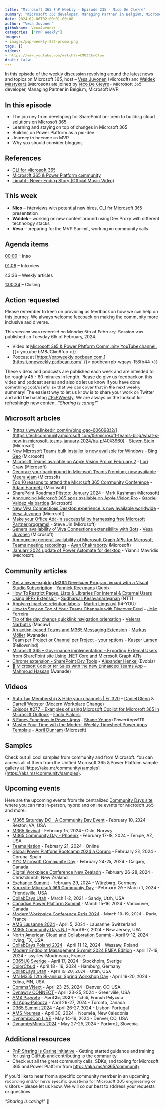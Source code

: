 ```yaml
---
title: "Microsoft 365 PnP Weekly - Episode 235 - Nico De Cleyre"
summary: "Microsoft 365 developer, Managing Partner in Belgium, Microsoft MVP - Nico De Cleyre joins Microsoft’s Vesa Juvonen and Waldek Mastykarz in a discussion on his career path and community involvement."
date: 2024-02-06T02:00:01-00:00
author: "Vesa Juvonen"
githubname: VesaJuvonen
categories: ["PnP Weekly"]
images:
- images/pnp-weekly-235-promo.png
tags: []
videos:
- https://www.youtube.com/watch?v=bM8JCkm6fuo
draft: false
---
```


In this episode of the weekly discussion revolving around the latest news and topics on Microsoft 365, host – [Vesa Juvonen](http://twitter.com/vesajuvonen) (Microsoft) and [Waldek Mastykarz](http://twitter.com/waldekm) (Microsoft) are joined by [Nico De Cleyre](https://twitter.com/NicoDeCleyre) - Microsoft 365 developer, Managing Partner in Belgium, Microsoft MVP.

## In this episode

- The journey from developing for SharePoint on-prem to building cloud solutions on Microsoft 365
- Learning and staying on top of changes in Microsoft 365
- Building on Power Platform as a pro-dev
- Journey to become an MVP
- Why you should consider blogging

## References

- [CLI for Microsoft 365](https://aka.ms/cli-m365)
- [Microsoft 365 & Power Platform community](https://pnp.github.io)
- [Limahl - Never Ending Story (Official Music Video)](https://www.youtube.com/watch?v=2WN0T-Ee3q4)

## This week

- **Nico** – interviews with potential new hires, CLI for Microsoft 365 presentation
- **Waldek** – working on new content around using Dev Proxy with different technology stacks
- **Vesa** – preparing for the MVP Summit, working on community calls


## Agenda items

[00:00](https://www.youtube.com/watch?v=bM8JCkm6fuo&t=0s) – Intro

[01:06](https://www.youtube.com/watch?v=bM8JCkm6fuo&t=66s) – Interview

[43:36](https://www.youtube.com/watch?v=bM8JCkm6fuo&t=2616s) – Weekly articles

[1:00:34](https://www.youtube.com/watch?v=bM8JCkm6fuo&t=3634s) – Closing

## Action requested

Please remember to keep on providing us feedback on how we can help on this journey. We always welcome feedback on making the community more inclusive and diverse.

This session was recorded on Monday 5th of February. Session was published on Tuesday 6th of February, 2024.

*   Video at [Microsoft 365 & Power Platform Community YouTube channel.](https://aka.ms/m365pnp-videos)
    {{< youtube bM8JCkm6fuo >}}
*   Podcast at [https://pnpweekly.podbean.com.](https://pnpweekly.podbean.com/)
    {{< podbean pb-wqays-156fb44 >}}

These videos and podcasts are published each week and are intended to be roughly 45 - 60 minutes in length.  Please do give us feedback on this video and podcast series and also do let us know if you have done something cool/useful so that we can cover that in the next weekly summary! The easiest way to let us know is to share your work on Twitter and add the hashtag [#PnPWeekly](https://twitter.com/search?q=%23pnpweekly). We are always on the lookout for refreshingly new content. “_Sharing is caring!”_ 

## Microsoft articles

* [https://www.linkedin.com/in/bing-gao-60609822/](https://techcommunity.microsoft.com/t5/microsoft-teams-blog/what-s-new-in-microsoft-teams-january-2024/ba-p/4043960) - [Steven Stein](https://www.linkedin.com/in/steven-stein-219a8251/) (Microsoft)
* [New Microsoft Teams bulk installer is now available for Windows](https://techcommunity.microsoft.com/t5/microsoft-teams-blog/new-microsoft-teams-bulk-installer-is-now-available-for-windows/ba-p/4046286) - [Bing Geo](https://www.linkedin.com/in/bing-gao-60609822/) (Microsoft)
* [Microsoft Teams available on Apple Vision Pro on February 2](https://techcommunity.microsoft.com/t5/microsoft-teams-blog/microsoft-teams-available-on-apple-vision-pro-on-february-2/ba-p/4042499) - [Lori Craw](https://www.linkedin.com/in/loricraw/) (Microsoft)
* [Decorate your background in Microsoft Teams Premium, now available](https://techcommunity.microsoft.com/t5/microsoft-teams-blog/decorate-your-background-in-microsoft-teams-premium-now/ba-p/4042705) - [Meera Ajam](https://www.linkedin.com/in/meeraajam/) (Microsoft)
* [Top 10 reasons to attend the Microsoft 365 Community Conference](https://techcommunity.microsoft.com/t5/microsoft-sharepoint-blog/top-10-reasons-to-attend-the-microsoft-365-community-conference/ba-p/4043874) - [Adam Harmetz](https://www.linkedin.com/in/adam-harmetz/) (Microsoft)
* [SharePoint Roadmap Pitstop: January 2024](https://techcommunity.microsoft.com/t5/microsoft-sharepoint-blog/sharepoint-roadmap-pitstop-january-2024/ba-p/4045075) - [Mark Kashman](https://www.linkedin.com/in/mark-kashman/) (Microsoft)
* [Announcing Microsoft 365 apps available on Apple Vision Pro](https://techcommunity.microsoft.com/t5/microsoft-365-blog/announcing-microsoft-365-apps-available-on-apple-vision-pro/ba-p/4042505) - [Gabriel Valdez Malpartida](https://www.linkedin.com/in/gabvaldez/) (Microsoft)
* [New Viva Connections Desktop experience is now available worldwide](https://techcommunity.microsoft.com/t5/viva-connections-blog/new-viva-connections-desktop-experience-is-now-available/ba-p/4039925) - [Vesa Juvonen](https://www.linkedin.com/in/vesajuvonen/) (Microsoft)
* [Make your Office Add-in successful by harnessing free Microsoft Partner programs!](https://devblogs.microsoft.com/microsoft365dev/make-your-office-add-in-successful-by-harnessing-free-microsoft-partner-programs/) - Steve Jin (Microsoft)
* [General availability of Viva Connections extensibility with Bots](https://devblogs.microsoft.com/microsoft365dev/general-availability-of-viva-connections-extensibility-with-bots/) - [Vesa Juvonen](https://www.linkedin.com/in/vesajuvonen/) (Microsoft)
* [Announcing general availability of Microsoft Graph APIs for Microsoft Teams meeting recordings](https://devblogs.microsoft.com/microsoft365dev/announcing-general-availability-of-microsoft-graph-apis-for-microsoft-teams-meeting-recordings/) - [Ayan Chakraborty](https://www.linkedin.com/in/ayanchakraborty2/) (Microsoft)
* [January 2024 update of Power Automate for desktop](https://powerautomate.microsoft.com/en-us/blog/january-2024-update-of-power-automate-for-desktop/) - Yiannis Mavridis (Microsoft)

## Community articles

* [Get a never-expiring M365 Developer Program tenant with a Visual Studio Subscription](https://blog.yannickreekmans.be/get-a-never-expiring-m365-developer-program-tenant-with-a-visual-studio-subscription/) - [Yannick Reekmans](https://www.linkedin.com/in/yannickreekmans/) (Qubix)
* [How To Restrict Pages, Lists & Libraries For Internal & External Users Using SPFx Extension](https://spknowledge.com/2024/01/31/how-to-restrict-pages-lists-libraries-for-internal-external-users-using-spfx-extension/) - [Sudharsan Kesavanarayanan](https://www.linkedin.com/in/sudharsan-kesavanarayanan-75b2bbb/) (NTT)
* [Applying inactive retention labels](https://www.blimped.nl/applying-inactive-retention-labels/) - [Martin Lingstuyl](https://www.linkedin.com/in/martinlingstuyl/) (I4-YOU)
* [How to Stay on Top of Your Teams Channels with Discover Feed](https://teams.handsontek.net/2024/02/01/stay-top-teams-channels-discover-feed/) - [João Ferreira](https://www.linkedin.com/in/joao12ferreira/)
* [Tip of the day change quicklink navigation orientation](https://valerasnarbutas.github.io/posts/tip-of-the-day-change-quicklink-navigation-orientation/) - [Veleras Narbutas](https://www.linkedin.com/in/valerasnarbutas/) (Macaw)
* [An action-based Teams and M365 Messaging Extension](https://mmsharepoint.wordpress.com/2024/01/31/an-action-based-teams-and-m365-messaging-extension/) - [Markus Möller](https://www.linkedin.com/in/markus-moeller-25b72821/) (Avanade)
* [Team per Project or Channel per Project - your options](https://www.m365thinking.com/post/team-per-project-or-channel-per-project-your-options) - [Kasper Larsen](https://www.linkedin.com/in/kasperbolarsen/) (Fellowmind)
* [Microsoft 365 – Governance implementation – Exporting External Users from SharePoint site Using .NET Core and Microsoft Graph APIs](https://knowledge-junction.in/2024/02/01/m365govexportingexternaluserssharepointsitenetcoremsgraphapis/)
* [Chrome extension - SharePoint Dev Tools](https://alexanderhenkel.dk/post/030224-extension-sharepoint-dev-tools/) - [Alexander Henkel](https://twitter.com/NN_Henkel) (Evobis)
* [🎯 Microsoft Copilot for Sales with the new Enhanced Teams App](https://www.linkedin.com/posts/mahmoudhamedhassan_microsoftcopilottips-modernworkplaceai-copilotforsales-activity-7159568477056348160-3gvU/) - [Mahmoud Hassan](https://de.linkedin.com/in/mahmoudhamedhassan) (Avanade)


## Videos

* [Auto Tag Membership & Hide your channels | Ep 320](https://www.youtube.com/watch?v=V3mi5sUc5kM) - [Daniel Glenn](https://www.linkedin.com/in/danielglenn/) & [Darrell Webster](https://www.linkedin.com/in/darrellwebster/) (Modern Workplace Change)
* [Episode #277 - Examples of using Microsoft Copilot for Microsoft 365 in Microsoft Outlook](https://www.youtube.com/watch?v=bYk04wycwiE) - [Paolo Pialorsi](https://www.linkedin.com/in/paolopialorsi/)
* [5 Fancy Functions in Power Apps](https://www.youtube.com/watch?v=tRIVjDASxMY) - [Shane Young](https://www.linkedin.com/in/cincyshane/) (PowerApps911)
* [Master Your Time with the Modern Weekly Timesheet Power Apps Template](https://www.youtube.com/watch?v=7cQYLkPLjdc) - [April Dunnam](https://www.linkedin.com/in/aprildunnam/) (Microsoft)

## Samples

Check out all cool samples from community and from Microsoft. You can access all of them from the Unified Microsoft 365 & Power Platform sample gallery at [https://aka.ms/community/samples](https://aka.ms/community/samples). 

## Upcoming events

Here are the upcoming events from the centralized [Community Days site](https://communitydays.org/events?when=upcoming) where you can find in-person, hybrid and online events for Microsoft 365 and more.

* [M365 Saturday DC - A Community Day Event](https://www.communitydays.org/event/2024-02-10/m365-saturday-dc-a-community-day-event) - February 10, 2024 - Reston, VA, USA
* [M365 Revival](https://www.communitydays.org/event/2024-02-15/m365-revival) - February 15, 2024 - Oslo, Norway
* [M365 Community Day - Phoenix](https://www.communitydays.org/event/2024-01-13/m365-community-day-phoenix) - February 17-18, 2024 - Tempe, AZ, USA
* [Teams Nation](https://www.communitydays.org/event/2024-02-21/teams-nation-2024) - February 21, 2024 - Online
* [Global Power Platform Bootcamp 2024 a Coruna](https://www.communitydays.org/event/2024-02-23/global-power-platform-bootcamp-2024-a-coruna) - February 23, 2024 - Coruna, Spain
* [YYC Microsoft Community Day](https://www.communitydays.org/event/2024-02-24/yyc-microsoft-community-day) - February 24-25, 2024 - Calgary, Canada
* [Digital Workplace Conference New Zealadn](https://www.communitydays.org/event/2024-02-27/digital-workplace-conference-new-zealand) - February 26-28, 2024 - Christchurch, New Zealand
* [Exchange Summit](https://www.communitydays.org/event/2024-02-29/exchange-summit) - February 29, 2024 - Würzburg, Germany
* [Knoxville Microsoft 365 Community Day](https://www.communitydays.org/event/2024-02-29/knoxville-microsoft-365-community-day) - February 29 - March 1, 2024 - Friendsville, USA
* [CollabDays Utah](https://www.communitydays.org/event/2024-03-01/collabdays-utah) - March 1-2, 2024 - Sandy, Utah, USA
* [Canadian Power Platform Summit](https://www.communitydays.org/event/2024-03-15/canadian-power-platform-summit) - March 15-16, 2024 - Vancouver, Canada
* [Modern Workpalce Conference Paris 2024](https://www.communitydays.org/event/2024-03-18/modern-workplace-conference-paris-2024) - March 18-19, 2024 - Paris, France
* [AMS Lausanne 2024](https://www.communitydays.org/event/2024-04-05/ams-lausanne-2024) - April 5, 2024 - Lausanne, Switzerland
* [M365 Community Days NJ](https://www.communitydays.org/event/2024-04-06/m365-community-days-nj) - April 6-7, 2024 - New Jersey, USA
* [North American Cloud and Collaboration Summit](https://www.communitydays.org/event/2024-04-09/north-american-cloud-and-collaboration-summit) - April 9-12, 2024 - Irving, TX, USA
* [CollabDays Poland 2024](https://www.communitydays.org/event/2024-04-11/collabdays-poland-2024) - April 11-12, 2024 - Wassaw, Poland
* [Modern Endpoint Management Summit 2024 EMEA Edition](https://www.communitydays.org/event/2024-04-17/modern-endpoint-management-summit-2024-emea-edition) - April 17-19, 2024 - Issy-les-Moulineaux, France
* [D365UG Sverige](https://www.communitydays.org/event/2024-04-17/d365ug-sverige) - April 17, 2024 - Stockholm, Sverige
* [ColorCloud](https://www.communitydays.org/event/2024-04-18/colorcloud) - April 18 - 19, 2024 - Hamburg, Germany
* [CollabDays Utah](https://www.communitydays.org/event/2024-04-19/collabdays-utah) - April 19-20, 2024 - Utah, USA
* [MN M365 12th Bi-annual Spring Workshop Day](https://www.communitydays.org/event/2024-04-19/mn-m365-12th-bi-annual-spring-workshop-day) - April 19-20, 2024 - Edina, MN, USA
* [Comms VNext](https://www.communitydays.org/event/2024-04-23/comms-vnext) - April 23-25, 2024 - Denver, CO, USA
* [Dynaway CONNECT](https://www.communitydays.org/event/2024-04-23/dynaway-connect) - April 23-25, 2024 - Greenviile, USA
* [AMS Papeete](https://www.communitydays.org/event/2024-04-25/ams-papeete) - April 25, 2024 - Tahiti, French Polyseia
* [BizApps-Palooza](https://www.communitydays.org/event/2024-04-26/bizapps-palooza-2024) - April 26-27, 2024 - Toronto, Canada
* [D365 Summit 2024](https://www.communitydays.org/event/2024-04-26/dynamics-365-summit-2024) - April 26-27, 2024 - Lisbon, Portugal
* [AMS Noumea](https://www.communitydays.org/event/2024-04-30/ams-noumea) - April 30, 2024 - Nouméa, New Caledonia
* [DynamicsCon LIVE](https://www.communitydays.org/event/2024-05-13/dynamicscon-live) - May 14-16, 2024 - Denver, CO, USA
* [DynamicsMinds 2024](https://www.communitydays.org/event/2024-05-27/dynamicsminds-2024) - May 27-29, 2024 - Portorož, Slovenia

## Additional resources

* [PnP Sharing is Caring initiative](https://aka.ms/sharing-is-caring) - Getting started guidance and training for using GitHub and contributing to the community
* Check out all the great community calls, SDKs, and tooling for Microsoft 365 and Power Platform from <https://aka.ms/m365/community>

If you’d like to hear from a specific community member in an upcoming recording and/or have specific questions for Microsoft 365 engineering or visitors – please let us know. We will do our best to address your requests or questions.

_"Sharing is caring!"_ 🧡

